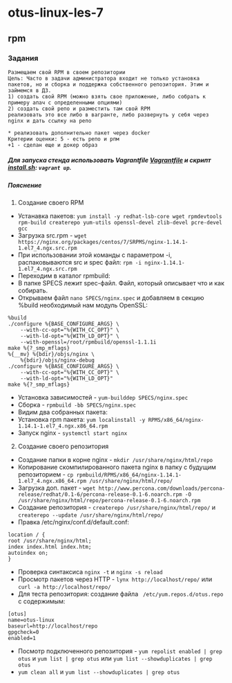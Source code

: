 # otus-linux-les-7
## rpm


### Задания  
    Размещаем свой RPM в своем репозитории
    Цель: Часто в задачи администратора входит не только установка пакетов, но и сборка и поддержка собственного репозитория. Этим и займемся в ДЗ.
    1) создать свой RPM (можно взять свое приложение, либо собрать к примеру апач с определенными опциями)
    2) создать свой репо и разместить там свой RPM
    реализовать это все либо в вагранте, либо развернуть у себя через nginx и дать ссылку на репо 

    * реализовать дополнительно пакет через docker
    Критерии оценки: 5 - есть репо и рпм
    +1 - сделан еще и докер образ

##### Для запуска стенда использовать Vagrantfile [Vagrantfile] и скрипт [install.sh]: `vagrant up`. 
##### Пояснение  
1. Создание своего RPM
- Устанавка пакетов: ```yum install -y redhat-lsb-core wget rpmdevtools rpm-build createrepo yum-utils openssl-devel zlib-devel pcre-devel gcc```  
- Загрузка src.rpm - ```wget https://nginx.org/packages/centos/7/SRPMS/nginx-1.14.1-1.el7_4.ngx.src.rpm```  
- При использовании этой команды с параметром -i, распаковываются src и spec файл: ```rpm -i nginx-1.14.1-1.el7_4.ngx.src.rpm```  
- Переходим в каталог rpmbuild:  
- В папке SPECS лежит spec-файл. Файл, который описывает что и как собирать.  
- Открываем файл ```nano SPECS/nginx.spec``` и добавляем в секцию %build необходимый нам модуль OpenSSL:  
```
%build
./configure %{BASE_CONFIGURE_ARGS} \
    --with-cc-opt="%{WITH_CC_OPT}" \
    --with-ld-opt="%{WITH_LD_OPT}" \
    --with-openssl=/root/rpmbuild/openssl-1.1.1i
make %{?_smp_mflags}
%{__mv} %{bdir}/objs/nginx \
    %{bdir}/objs/nginx-debug
./configure %{BASE_CONFIGURE_ARGS} \
    --with-cc-opt="%{WITH_CC_OPT}" \
    --with-ld-opt="%{WITH_LD_OPT}"
make %{?_smp_mflags}
```
- Установка зависимостей - ```yum-builddep SPECS/nginx.spec```  
- Сборка - ```rpmbuild -bb SPECS/nginx.spec```  
- Видим два собранных пакета:  
- Установка rpm пакета: ```yum localinstall -y RPMS/x86_64/nginx-1.14.1-1.el7_4.ngx.x86_64.rpm```  
- Запуск nginx - ```systemctl start nginx```  

2. Создание своего репозитория
- Создание папки в корне nginx - ```mkdir /usr/share/nginx/html/repo```  
- Копирование скомпилированного пакета nginx в папку с будущим репозиторием - ```cp rpmbuild/RPMS/x86_64/nginx-1.14.1-1.el7_4.ngx.x86_64.rpm /usr/share/nginx/html/repo/```  
- Загрузка доп. пакет - ```wget http://www.percona.com/downloads/percona-release/redhat/0.1-6/percona-release-0.1-6.noarch.rpm -O /usr/share/nginx/html/repo/percona-release-0.1-6.noarch.rpm```  
- Создание репозитория - ```createrepo /usr/share/nginx/html/repo/``` и ```createrepo --update /usr/share/nginx/html/repo/```  
- Правка /etc/nginx/conf.d/default.conf:
```
location / {
root /usr/share/nginx/html;
index index.html index.htm;
autoindex on;
}
```
- Проверка синтаксиса ```nginx -t``` и ```nginx -s reload```
- Просмотр пакетов через HTTP - ```lynx http://localhost/repo/``` или ```curl -a http://localhost/repo/```
- Для теста репозитория: создание файла ``` /etc/yum.repos.d/otus.repo``` с содержимым:
```
[otus]
name=otus-linux
baseurl=http://localhost/repo
gpgcheck=0
enabled=1
```
- Посмотр подключенного репозитория - ```yum repolist enabled | grep otus``` и ```yum list | grep otus``` или ```yum list --showduplicates | grep otus```  
- `yum clean all` и `yum list --showduplicates | grep otus`


[Vagrantfile]:https://github.com/octokama/otus-linux/tree/main/7-rpm/Vagrantfile
[install.sh]:https://github.com/octokama/otus-linux/tree/main/7-rpm/install.sh